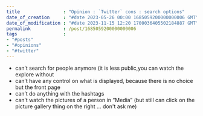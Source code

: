 ```yaml
---
title                : "Opinion : `Twitter` cons : search options"
date_of_creation     : "#date 2023-05-26 00:00 1685059200000000006 GMT"
date_of_modification : "#date 2023-11-15 12:20 1700036405502184887 GMT"
permalink            : /post/1685059200000000006
tags                 : 
- "#posts"
- "#opinions"
- "#twitter"
---
```

   
- can’t search for people anymore (it is less public,you can watch the explore without
- can’t have any control on what is displayed, because there is no choice but the front page
- can’t do anything with the hashtags
- can’t watch the pictures of a person in “Media” (but still can click on the picture gallery thing on the right ... don't ask me)